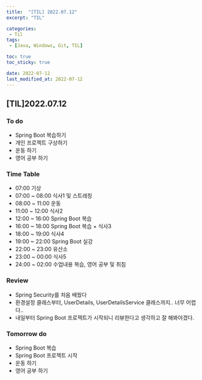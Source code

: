 ```yaml
---
title:  "[TIL] 2022.07.12"
excerpt: "TIL"

categories:
 - Til
tags:
 - [Java, Windows, Git, TIL]

toc: true
toc_sticky: true

date: 2022-07-12
last_modified_at: 2022-07-12
---
```


## [TIL]2022.07.12  


### To do
- Spring Boot 복습하기
- 개인 프로젝트 구상하기
- 운동 하기
- 영어 공부 하기    


### Time Table
- 07:00 기상
- 07:00 ~ 08:00 식사1 및 스트레칭
- 08:00 ~ 11:00 운동
- 11:00 ~ 12:00 식사2
- 12:00 ~ 16:00 Spring Boot 복습
- 16:00 ~ 18:00 Spring Boot 복습 + 식사3
- 18:00 ~ 19:00 식사4
- 19:00 ~ 22:00 Spring Boot 실강
- 22:00 ~ 23:00 유산소
- 23:00 ~ 00:00 식사5
- 24:00 ~ 02:00 수업내용 복습, 영어 공부 및 취침                   


### Review
- Spring Security를 처음 배웠다
- 환경설정 클래스부터, UserDetails, UserDetailsService 클래스까지.. 너무 어렵다..
- 내일부터 Spring Boot 프로젝트가 시작되니 리뷰한다고 생각하고 잘 해봐야겠다.


### Tomorrow do
- Spring Boot 복습
- Spring Boot 프로젝트 시작
- 운동 하기
- 영어 공부 하기
